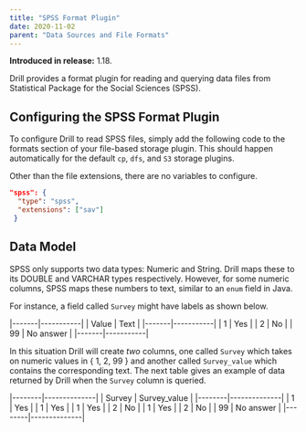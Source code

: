 ```yaml
---
title: "SPSS Format Plugin"
date: 2020-11-02
parent: "Data Sources and File Formats"
---
```


**Introduced in release:** 1.18.

Drill provides a format plugin for reading and querying data files from Statistical Package for the Social Sciences (SPSS).


## Configuring the SPSS Format Plugin  

To configure Drill to read SPSS files, simply add the following code to the formats section of your 
file-based storage plugin.  This should happen automatically for the default
 `cp`, `dfs`, and `S3` storage plugins.
 
Other than the file extensions, there are no variables to configure.
 
```json
"spss": {         
  "type": "spss",
  "extensions": ["sav"]
 }
```

## Data Model

SPSS only supports two data types: Numeric and String.  Drill maps these to its DOUBLE and VARCHAR types respectively.  However, for some numeric columns, SPSS maps these numbers to text, similar to an `enum` field in Java.
 
For instance, a field called `Survey` might have labels as shown below.

|-------|-----------|
| Value | Text      |
|-------|-----------|
| 1     | Yes       |
| 2     | No        |
| 99    | No answer |
|-------|-----------|


In this situation Drill will create _two_ columns, one called `Survey` which takes on numeric values in { 1, 2, 99 } and another called `Survey_value` which contains the corresponding text.  The next table gives an example of data returned by Drill when the `Survey` column is queried.

|--------|--------------|
| Survey | Survey_value |
|--------|--------------|
| 1      | Yes          |
| 1      | Yes          |
| 1      | Yes          |
| 2      | No           |
| 1      | Yes          |
| 2      | No           |
| 99     | No answer    |
|--------|--------------|
 

<!-- TODO: add an example -->	
